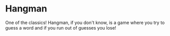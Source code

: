 # Hangman
One of the classics!
Hangman, if you don't know, is a game where you try to guess a word
and if you run out of guesses you lose!
